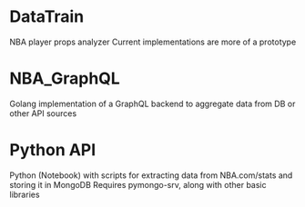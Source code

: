 # DataTrain
NBA player props analyzer
Current implementations are more of a prototype

# NBA_GraphQL
Golang implementation of a GraphQL backend to aggregate data from DB or other API sources

# Python API
Python (Notebook) with scripts for extracting data from NBA.com/stats and storing it in MongoDB
Requires pymongo-srv, along with other basic libraries